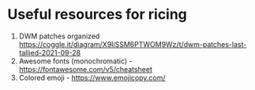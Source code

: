 # Useful resources for ricing
1. DWM patches organized https://coggle.it/diagram/X9IiSSM6PTWOM9Wz/t/dwm-patches-last-tallied-2021-09-28
2. Awesome fonts (monochromatic) - https://fontawesome.com/v5/cheatsheet
3. Colored emoji - https://www.emojicopy.com/
